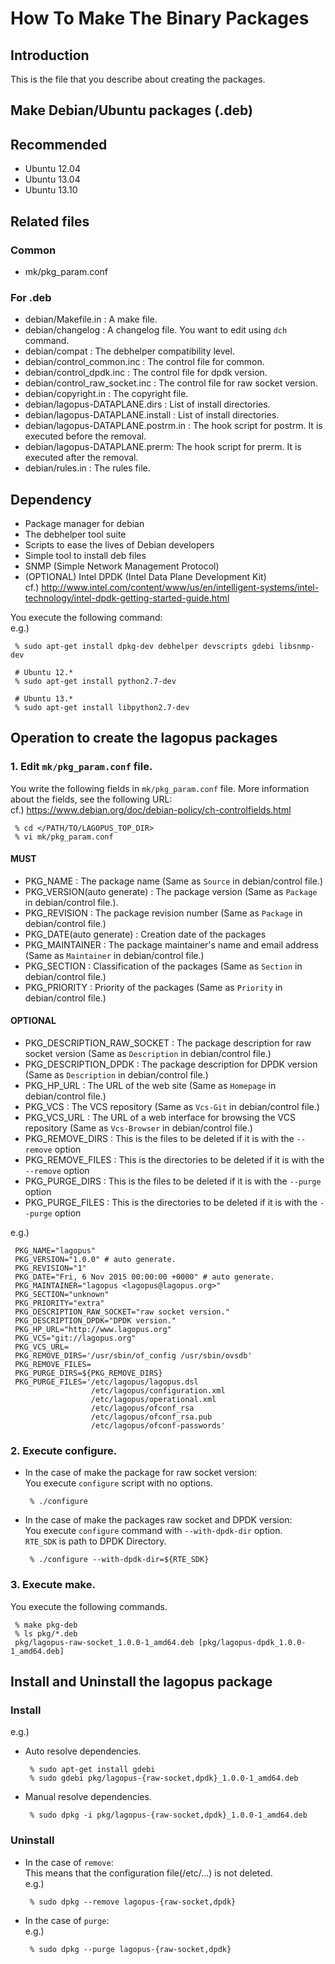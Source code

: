 <!-- -*- mode: markdown ; coding: us-ascii-dos -*- -->

How To Make The Binary Packages
======================================

Introduction
------------
This is the file that you describe about creating the packages.

Make Debian/Ubuntu packages (.deb)
---------------------------
## Recommended
* Ubuntu 12.04
* Ubuntu 13.04
* Ubuntu 13.10

## Related files
### Common
 * mk/pkg_param.conf

### For .deb
 * debian/Makefile.in : A make file.
 * debian/changelog : A changelog file. You want to edit using `dch` command.
 * debian/compat : The debhelper compatibility level.
 * debian/control_common.inc : The control file for common.
 * debian/control_dpdk.inc : The control file for dpdk version.
 * debian/control_raw_socket.inc : The control file for raw socket version.
 * debian/copyright.in : The copyright file.
 * debian/lagopus-DATAPLANE.dirs : List of install directories.
 * debian/lagopus-DATAPLANE.install : List of install directories.
 * debian/lagopus-DATAPLANE.postrm.in : The hook script for postrm. It is executed before the removal.
 * debian/lagopus-DATAPLANE.prerm: The hook script for prerm. It is executed after the removal.
 * debian/rules.in : The rules file.

## Dependency
* Package manager for debian
* The debhelper tool suite
* Scripts to ease the lives of Debian developers
* Simple tool to install deb files
* SNMP (Simple Network Management Protocol)
* (OPTIONAL) Intel DPDK (Intel Data Plane Development Kit)  
  cf.) http://www.intel.com/content/www/us/en/intelligent-systems/intel-technology/intel-dpdk-getting-started-guide.html

You execute the following command:  
e.g.)

```
 % sudo apt-get install dpkg-dev debhelper devscripts gdebi libsnmp-dev

 # Ubuntu 12.*
 % sudo apt-get install python2.7-dev

 # Ubuntu 13.*
 % sudo apt-get install libpython2.7-dev
```

## Operation to create the lagopus packages
### 1. Edit `mk/pkg_param.conf` file.
You write the following fields in `mk/pkg_param.conf` file.
More information about the fields, see the following URL:  
cf.) https://www.debian.org/doc/debian-policy/ch-controlfields.html

```
 % cd </PATH/TO/LAGOPUS_TOP_DIR>
 % vi mk/pkg_param.conf
```

#### MUST
  * PKG_NAME : The package name (Same as `Source` in debian/control file.)
  * PKG_VERSION(auto generate) : The package version (Same as `Package` in debian/control file.).
  * PKG_REVISION : The package revision number (Same as `Package` in debian/control file.)
  * PKG_DATE(auto generate) : Creation date of the packages
  * PKG_MAINTAINER : The package maintainer's name and email address (Same as `Maintainer` in debian/control file.)
  * PKG_SECTION : Classification of the packages (Same as `Section` in debian/control file.)
  * PKG_PRIORITY : Priority of the packages (Same as `Priority` in debian/control file.)

#### OPTIONAL
  * PKG_DESCRIPTION_RAW_SOCKET : The package description for raw socket version (Same as `Description` in debian/control file.)
  * PKG_DESCRIPTION_DPDK : The package description for DPDK version (Same as `Description` in debian/control file.)
  * PKG_HP_URL : The URL of the web site (Same as `Homepage` in debian/control file.)
  * PKG_VCS : The VCS repository (Same as `Vcs-Git` in debian/control file.)
  * PKG_VCS_URL : The URL of a web interface for browsing the VCS repository (Same as `Vcs-Browser` in debian/control file.)
  * PKG_REMOVE_DIRS : This is the files to be deleted if it is with the `--remove` option
  * PKG_REMOVE_FILES : This is the directories to be deleted if it is with the `--remove` option
  * PKG_PURGE_DIRS : This is the files to be deleted if it is with the `--purge` option
  * PKG_PURGE_FILES : This is the directories to be deleted if it is with the `--purge` option

e.g.)

```
 PKG_NAME="lagopus"
 PKG_VERSION="1.0.0" # auto generate.
 PKG_REVISION="1"
 PKG_DATE="Fri, 6 Nov 2015 00:00:00 +0000" # auto generate.
 PKG_MAINTAINER="lagopus <lagopus@lagopus.org>"
 PKG_SECTION="unknown"
 PKG_PRIORITY="extra"
 PKG_DESCRIPTION_RAW_SOCKET="raw socket version."
 PKG_DESCRIPTION_DPDK="DPDK version."
 PKG_HP_URL="http://www.lagopus.org"
 PKG_VCS="git://lagopus.org"
 PKG_VCS_URL=
 PKG_REMOVE_DIRS='/usr/sbin/of_config /usr/sbin/ovsdb'
 PKG_REMOVE_FILES=
 PKG_PURGE_DIRS=${PKG_REMOVE_DIRS}
 PKG_PURGE_FILES='/etc/lagopus/lagopus.dsl
                  /etc/lagopus/configuration.xml
                  /etc/lagopus/operational.xml
                  /etc/lagopus/ofconf_rsa
                  /etc/lagopus/ofconf_rsa.pub
                  /etc/lagopus/ofconf-passwords'
```

### 2. Execute configure.
* In the case of make the package for raw socket version:  
  You execute `configure` script with no options.

    ```
     % ./configure
    ```

* In the case of make the packages raw socket and DPDK version:  
  You execute `configure` command with `--with-dpdk-dir` option.  
  `RTE_SDK` is path to DPDK Directory.

    ```
     % ./configure --with-dpdk-dir=${RTE_SDK}
    ```

### 3. Execute make.
You execute the following commands.

```
 % make pkg-deb
 % ls pkg/*.deb
 pkg/lagopus-raw-socket_1.0.0-1_amd64.deb [pkg/lagopus-dpdk_1.0.0-1_amd64.deb]
```

## Install and Uninstall the lagopus package
### Install

e.g.)

* Auto resolve dependencies.

    ```
     % sudo apt-get install gdebi
     % sudo gdebi pkg/lagopus-{raw-socket,dpdk}_1.0.0-1_amd64.deb
    ```

* Manual resolve dependencies.

    ```
     % sudo dpkg -i pkg/lagopus-{raw-socket,dpdk}_1.0.0-1_amd64.deb
    ```

### Uninstall
* In the case of `remove`:  
This means that the configuration file(/etc/...) is not deleted.  
e.g.)

    ```
     % sudo dpkg --remove lagopus-{raw-socket,dpdk}
    ```

* In the case of `purge`:  
e.g.)

    ```
     % sudo dpkg --purge lagopus-{raw-socket,dpdk}
    ```
